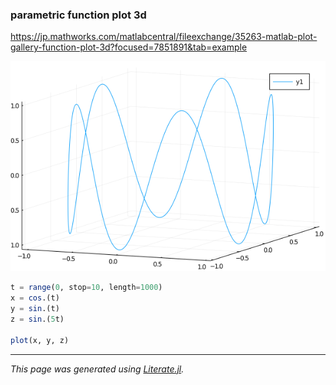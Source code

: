 ### parametric function plot 3d
https://jp.mathworks.com/matlabcentral/fileexchange/35263-matlab-plot-gallery-function-plot-3d?focused=7851891&tab=example

![parametric3d.png](images/parametric3d.png)

```julia
t = range(0, stop=10, length=1000)
x = cos.(t)
y = sin.(t)
z = sin.(5t)

plot(x, y, z)
```

---

*This page was generated using [Literate.jl](https://github.com/fredrikekre/Literate.jl).*

